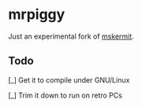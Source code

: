 # mrpiggy

Just an experimental fork of
[mskermit](https://github.com/hackerb9/mskermit). 

## Todo

[_] Get it to compile under GNU/Linux

[_] Trim it down to run on retro PCs
